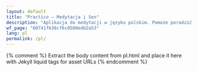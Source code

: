 ```yaml
---
layout: default
title: "Practico — Medytacja i Sen"
description: "Aplikacja do medytacji w języku polskim. Pomoże poradzić sobie ze stresem, poprawi sen i produktywność. Darmowy kurs i krótkie sesje trwające 10 minut bez ezoteryki."
wf_page: "60741f636cf6c0500edb2a53"
lang: pl
permalink: /pl/
---
```


{% comment %}
Extract the body content from pl.html and place it here with Jekyll liquid tags for asset URLs
{% endcomment %}

<div class="first-screen-2">
  <div class="content">
    <div class="first-screen-wrapper">
      <!-- Navigation will be extracted from original pl.html -->
      <!-- Content will be extracted from original pl.html -->
    </div>
  </div>
</div>
